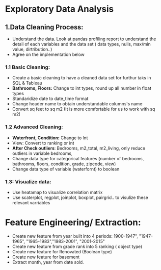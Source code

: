 # Exploratory Data Analysis
## 1.Data Cleaning Process:
- Understand the data. Look at pandas profiling report to understand the detail of each variables and the data set ( data types, nulls, max/min value, dirtribution..)
- Agree on the implementation below
### 1.1 Basic Cleaning:
- Create a basic cleaning to have a cleaned data set for furthur taks in SQL & Tableau
- **Bathrooms, Floors:** Change to int types, round up all number in float types
- Standaridize date to date_time format
- Change header name to obtain understandable columns's name
- Convert sq feet to sq m2 (It is more comfortable for us to work with sq m2)
### 1.2 Advanced Cleaning:
- **Waterfront, Condition:** Change to Int
- View: Convert to ranking or int
- **After Check outliers**: Bedrooms, m2_total, m2_living, only reduce outliers in variable bedrooms, 
- Change data type for categorical features (number of bedrooms, bathrooms, floors, condition, grade, zipcode, view)
- Change data type of variable (waterfornt) to boolean

### 1.3: Visualize data:
- Use heatamap to visualize correlation matrix
- Use scaterplot, regplot, joinplot, boxplot, pairgrid.. to visulize these relevant varriables

# Feature Engineering/ Extraction:
- Create new feature from year built into 4 periods: 1900-1947", "1947-1965", "1965-1983","1983-2001", "2001-2015"
- Create new feature from grade rank into 5 ranking ( object type)
- Create new feature for Renovated (Boolean type)
- Create new feature for basement
- Extract month, year from date sold.

                                      




